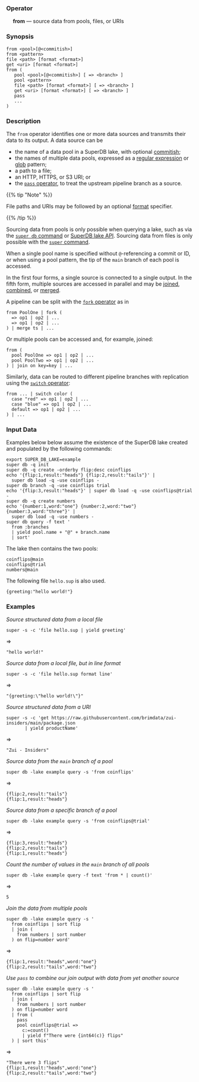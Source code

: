 ### Operator

&emsp; **from** &mdash; source data from pools, files, or URIs

### Synopsis

```
from <pool>[@<commitish>]
from <pattern>
file <path> [format <format>]
get <uri> [format <format>]
from (
   pool <pool>[@<commitish>] [ => <branch> ]
   pool <pattern>
   file <path> [format <format>] [ => <branch> ]
   get <uri> [format <format>] [ => <branch> ]
   pass
   ...
)
```
### Description

The `from` operator identifies one or more data sources and transmits
their data to its output.  A data source can be
* the name of a data pool in a SuperDB lake, with optional [commitish](../../commands/super-db.md#commitish);
* the names of multiple data pools, expressed as a [regular expression](../search-expressions.md#regular-expressions) or [glob](../search-expressions.md#globs) pattern;
* a path to a file;
* an HTTP, HTTPS, or S3 URI; or
* the [`pass` operator](pass.md), to treat the upstream pipeline branch as a source.

{{% tip "Note" %}}

File paths and URIs may be followed by an optional [format](../../commands/super.md#input-formats) specifier.

{{% /tip %}}

Sourcing data from pools is only possible when querying a lake, such as
via the [`super db` command](../../commands/super-db.md) or
[SuperDB lake API](../../lake/api.md). Sourcing data from files is only possible
with the [`super` command](../../commands/super.md).

When a single pool name is specified without `@`-referencing a commit or ID, or
when using a pool pattern, the tip of the `main` branch of each pool is
accessed.

In the first four forms, a single source is connected to a single output.
In the fifth form, multiple sources are accessed in parallel and may be
[joined](join.md), [combined](combine.md), or [merged](merge.md).

A pipeline can be split with the [`fork` operator](fork.md) as in
```
from PoolOne | fork (
  => op1 | op2 | ...
  => op1 | op2 | ...
) | merge ts | ...
```

Or multiple pools can be accessed and, for example, joined:
```
from (
  pool PoolOne => op1 | op2 | ...
  pool PoolTwo => op1 | op2 | ...
) | join on key=key | ...
```

Similarly, data can be routed to different pipeline branches with replication
using the [`switch` operator](switch.md):
```
from ... | switch color (
  case "red" => op1 | op2 | ...
  case "blue" => op1 | op2 | ...
  default => op1 | op2 | ...
) | ...
```

### Input Data

Examples below below assume the existence of the SuperDB lake created and populated
by the following commands:

```mdtest-command
export SUPER_DB_LAKE=example
super db -q init
super db -q create -orderby flip:desc coinflips
echo '{flip:1,result:"heads"} {flip:2,result:"tails"}' |
  super db load -q -use coinflips -
super db branch -q -use coinflips trial
echo '{flip:3,result:"heads"}' | super db load -q -use coinflips@trial -
super db -q create numbers
echo '{number:1,word:"one"} {number:2,word:"two"} {number:3,word:"three"}' |
  super db load -q -use numbers -
super db query -f text '
  from :branches
  | yield pool.name + "@" + branch.name
  | sort'
```

The lake then contains the two pools:

```mdtest-output
coinflips@main
coinflips@trial
numbers@main
```

The following file `hello.sup` is also used.

```mdtest-input hello.sup
{greeting:"hello world!"}
```

### Examples

_Source structured data from a local file_

```mdtest-command
super -s -c 'file hello.sup | yield greeting'
```
=>
```mdtest-output
"hello world!"
```

_Source data from a local file, but in line format_
```mdtest-command
super -s -c 'file hello.sup format line'
```
=>
```mdtest-output
"{greeting:\"hello world!\"}"
```

_Source structured data from a URI_
```
super -s -c 'get https://raw.githubusercontent.com/brimdata/zui-insiders/main/package.json
       | yield productName'
```
=>
```
"Zui - Insiders"
```

_Source data from the `main` branch of a pool_
```mdtest-command
super db -lake example query -s 'from coinflips'
```
=>
```mdtest-output
{flip:2,result:"tails"}
{flip:1,result:"heads"}
```

_Source data from a specific branch of a pool_
```mdtest-command
super db -lake example query -s 'from coinflips@trial'
```
=>
```mdtest-output
{flip:3,result:"heads"}
{flip:2,result:"tails"}
{flip:1,result:"heads"}
```

_Count the number of values in the `main` branch of all pools_
```mdtest-command
super db -lake example query -f text 'from * | count()'
```
=>
```mdtest-output
5
```
_Join the data from multiple pools_
```mdtest-command
super db -lake example query -s '
  from coinflips | sort flip
  | join (
    from numbers | sort number
  ) on flip=number word'
```
=>
```mdtest-output
{flip:1,result:"heads",word:"one"}
{flip:2,result:"tails",word:"two"}
```

_Use `pass` to combine our join output with data from yet another source_
```mdtest-command
super db -lake example query -s '
  from coinflips | sort flip
  | join (
    from numbers | sort number
  ) on flip=number word
  | from (
    pass
    pool coinflips@trial =>
      c:=count()
      | yield f"There were {int64(c)} flips"
  ) | sort this'
```
=>
```mdtest-output
"There were 3 flips"
{flip:1,result:"heads",word:"one"}
{flip:2,result:"tails",word:"two"}
```
